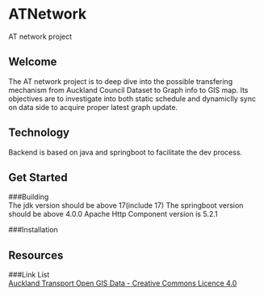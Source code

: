 # ATNetwork  
AT network project

## Welcome  
The AT network project is to deep dive into the possible transfering mechanism 
from Auckland Council Dataset to Graph info to GIS map. 
Its objectives are to investigate into both static schedule and dynamiclly sync
on data side to acquire proper latest graph update.

## Technology  
Backend is based on java and springboot to facilitate the dev process.

## Get Started  
###Building  
The jdk version should be above 17(include 17)
The springboot version should be above 4.0.0
Apache Http Component version is 5.2.1

###Installation  

## Resources  

###Link List  
[Auckland Transport Open GIS Data - Creative Commons Licence 4.0](https://data-atgis.opendata.arcgis.com/)